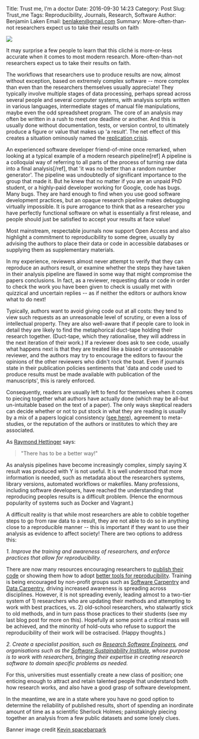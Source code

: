 Title: Trust me, I'm a doctor
Date: 2016-09-30 14:23
Category: Post
Slug: Trust_me
Tags: Reproducibility, Journals, Research, Software
Author: Benjamin Laken
Email: benlaken@gmail.com
Summary: More-often-than-not researchers expect us to take their results on faith

![](./theme/images/lego_banner.png)

It may surprise a few people to learn that this cliché is more-or-less accurate when it comes to most modern research. More-often-than-not researchers expect us to take their results on faith.

The workflows that researchers use to produce results are now, almost without exception, based on extremely complex software -- more complex than even than the researchers themselves usually appreciate! They typically involve multiple stages of data processing, perhaps spread across several people and several computer systems, with analysis scripts written in various languages, intermediate stages of manual file manipulations, maybe even the odd spreadsheet program. The core of an analysis may often be written in a rush to meet one deadline or another. And this is usually done without documentation, tests, or version control, to ultimately produce a figure or value that makes up 'a result'. The net effect of this creates a situation ominously named the [replication crisis](https://en.wikipedia.org/wiki/Replication_crisis).

An experienced software developer friend-of-mine once remarked, when looking at a typical example of a modern research pipeline[ref] A pipeline is a colloquial way of referring to all parts of the process of
turning raw data into a final analysis[/ref], that 'it was no better than a random number generator'. The pipeline was undoubtedly of significant importance to the group that made it. But he knew that no matter if you are an unpaid PhD student, or a highly-paid developer working for Google, code has bugs. Many bugs. They are hard enough to find when you use good software development practices, but an opaque research pipeline makes debugging virtually impossible. It is pure arrogance to think that as a researcher you have perfectly functional software on what is essentially a first release, and people should just be satisfied to accept your results at face value!

Most mainstream, respectable journals now support Open Access and also highlight a commitment to reproducibility to some degree, usually by advising the authors to place their data or code in accessible databases or supplying them as supplementary materials.

In my experience, reviewers almost never attempt to verify that they can reproduce an authors result, or examine whether the steps they have taken in their analysis pipeline are flawed in some way that might compromise the papers conclusions. In fact, as a reviewer, requesting data or code in order to check the work you have been given to check is usually met with quizzical and uncertain replies -- as if neither the editors or authors know what to do next!

Typically, authors want to avoid giving code out at all costs: they tend to view such requests as an unreasonable level of scrutiny, or even a loss of intellectual property. They are also well-aware that if people care to look in detail they are likely to find the metaphorical duct-tape holding their research together. (Duct-tape, which they rationalise, they will address in the next iteration of their work.) If a reviewer does ask to see code, usually what happens next is that they are treated like a biased or unreasonable reviewer, and the authors may try to encourage the editors to favour the opinions of the other reviewers who didn't rock the boat. Even if journals state in their publication policies sentiments that 'data and code used to produce results must be made available with publication of the manuscripts', this is rarely enforced.

Consequently, readers are usually left to fend for themselves when it comes to piecing together what authors have actually done (which may be all-but un-intuitable based on the text of a paper). The only ways skeptical readers can decide whether or not to put stock in what they are reading is usually by a mix of a papers logical consistency ([see here](https://blogs.scientificamerican.com/doing-good-science/evaluating-scientific-claims-or-do-we-have-to-take-the-scientists-word-for-it/)), agreement to meta-studies, or the reputation of the authors or institutes to which they are associated.

As [Raymond Hettinger](https://twitter.com/raymondh) says:
> "There has to be a better way!"

As analysis pipelines have become increasingly complex, simply saying X result was produced with Y is not useful. It is well understood that more information is needed, such as metadata about the researchers systems, library versions, automated workflows or makefiles. Many professions, including software developers, have reached the understanding that reproducing peoples results is a difficult problem. (Hence the enormous popularity of systems such as Docker and Vagrant.)

A difficult reality is that while most researchers are able to cobble together steps to go from raw data to a result, they are not able to do so in anything close to a reproducible manner -- this is important if they want to use their analysis as evidence to affect society! There are two options to address this:

*1. Improve the training and awareness of researchers, and enforce practices that allow for reproducibility.*

There are now many resources encouraging researchers to [publish their code](http://www.nature.com/news/2010/101013/full/467753a.html) or showing them how to adopt [better tools for reproducibility](http://www.nature.com/news/interactive-notebooks-sharing-the-code-1.16261). Training is being encouraged by non-profit groups such as [Software Carpentry](http://software-carpentry.org) and [Data Carpentry](http://www.datacarpentry.org), driving increased awareness is spreading across disciplines. However, it is not spreading evenly, leading almost to a two-tier system of 1) researchers who are updating their methods and attempting to work with best practices, vs. 2) old-school researchers, who stalwartly stick to old methods, and in turn pass those practices to their students (see my last blog post for more on this). Hopefully at some point a critical mass will be achieved, and the minority of hold-outs who refuse to support the reproducibility of their work will be ostracised. (Happy thoughts.)

*2. Create a specialist position, such as [Research Software Engineers](http://www.rse.ac.uk/who.html), and organisations such as the [Software Sustainability Institute](https://www.software.ac.uk),  whose purpose    
is to work with researchers, bringing their expertise in creating research software to domain specific problems as needed.*

For this, universities must essentially create a new class of position; one enticing enough to attract and retain talented people that understand both how research works, and also have a good grasp of software development.

In the meantime, we are in a state where you have no good option to determine the reliability of published results, short of spending an inordinate amount of time as a scientific Sherlock Holmes; painstakingly piecing together an analysis from a few public datasets and some lonely clues.

Banner image credit [Kevin spacebarpark](https://www.flickr.com/photos/spacebarpark/)
